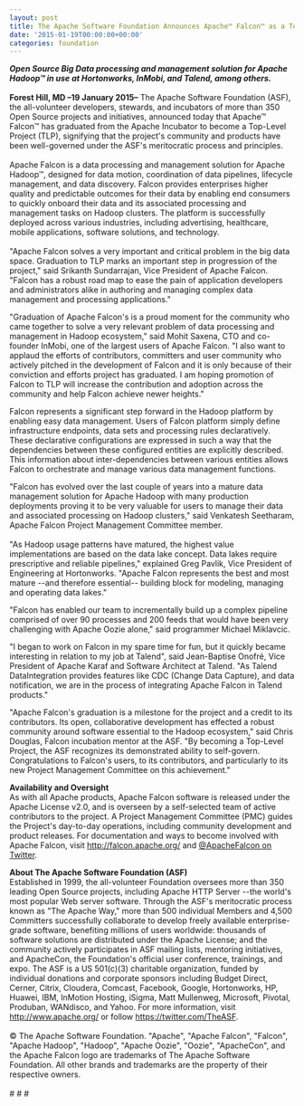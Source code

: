 ```yaml
---
layout: post
title: The Apache Software Foundation Announces Apache™ Falcon™ as a Top-Level Project
date: '2015-01-19T00:00:00+00:00'
categories: foundation
---
```

<div><b><i>Open Source Big Data processing and management solution for Apache Hadoop™&nbsp;in use at Hortonworks, InMobi, and Talend, among others.</i></b></div> 
  <div><b><br /></b></div> 
  <div><b>Forest Hill, MD –19 January 2015–</b> The Apache Software Foundation (ASF), the all-volunteer developers, stewards, and incubators of more than 350 Open Source projects and initiatives, announced today that Apache™ Falcon™ has graduated from the Apache Incubator to become a Top-Level Project (TLP), signifying that the project's community and products have been well-governed under the ASF's meritocratic process and principles.</div> 
  <div><br /></div> 
  <div>Apache Falcon is a data processing and management solution for Apache Hadoop™, designed for data motion, coordination of data pipelines, lifecycle management, and data discovery. Falcon provides enterprises higher quality and predictable outcomes for their data by enabling end consumers to quickly onboard their data and its associated processing and management tasks on Hadoop clusters. The platform is successfully deployed across various industries, including advertising, healthcare, mobile applications, software solutions, and technology.</div> 
  <div><br /></div> 
  <div>&quot;Apache Falcon solves a very important and critical problem in the big data space. Graduation to TLP marks an important step in progression of the project,&quot; said Srikanth Sundarrajan, Vice President of Apache Falcon. &quot;Falcon has a robust road map to ease the pain of application developers and administrators alike in authoring and managing complex data management and processing applications.&quot;</div> 
  <p>&quot;Graduation of Apache Falcon's is a proud moment for the community who came together to solve a very relevant problem of data processing and management in Hadoop ecosystem,&quot; said Mohit Saxena, CTO and co-founder InMobi, one of the largest users of Apache Falcon. &quot;I also want to applaud the efforts of contributors, committers and user community who actively pitched in the development of Falcon and it is only because of their conviction and efforts project has graduated. I am hoping promotion of Falcon to TLP will increase the contribution and adoption across the community and help Falcon achieve newer heights.&quot;&nbsp;</p> 
  <div> 
    <p>Falcon represents a significant step forward in the Hadoop platform by enabling easy data management. Users of Falcon platform simply define infrastructure endpoints, data sets and processing rules declaratively. These declarative configurations are expressed in such a way that the dependencies between these configured entities are explicitly described. This information about inter-dependencies between various entities allows Falcon to orchestrate and manage various data management functions.</p> 
  </div> 
  <div>&quot;Falcon has evolved over the last couple of years into a mature data management solution for Apache Hadoop with many production deployments proving it to be very valuable for users to manage their data and associated processing on Hadoop clusters,&quot; said Venkatesh Seetharam, Apache Falcon Project Management Committee member.&nbsp;</div> 
  <div><br /></div> 
  <div>&quot;As Hadoop usage patterns have matured, the highest value implementations are based on the data lake concept. Data lakes require prescriptive and reliable pipelines,&quot; explained Greg Pavlik, Vice President of Engineering at Hortonworks. &quot;Apache Falcon represents the best and most mature --and therefore essential-- building block for modeling, managing and operating data lakes.&quot;</div> 
  <div> 
    <p>&quot;Falcon has enabled our team to incrementally build up a complex pipeline comprised of over 90 processes and 200 feeds that would have been very challenging with Apache Oozie alone,&quot; said programmer Michael Miklavcic.</p> 
    <p>&quot;I began to work on Falcon in my spare time for fun, but it quickly became interesting in relation to my job at Talend&quot;, said Jean-Baptise Onofré, Vice President of Apache Karaf and Software Architect at Talend. &quot;As Talend DataIntegration provides features like CDC (Change Data Capture), and data notification, we are in the process of integrating Apache Falcon in Talend products.&quot;&nbsp;</p> 
  </div> 
  <div> 
    <p>&quot;Apache Falcon's graduation is a milestone for the project and a credit to its contributors. Its open, collaborative development has effected a robust community around software essential to the Hadoop ecosystem,&quot; said Chris Douglas, Falcon incubation mentor at the ASF. &quot;By becoming a Top-Level Project, the ASF recognizes its demonstrated ability to self-govern. Congratulations to Falcon's users, to its contributors, and particularly to its new Project Management Committee on this achievement.&quot;</p> 
  </div> 
  <p> </p> 
  <div> 
    <p><b>Availability and Oversight<br /></b>As with all Apache products, Apache Falcon software is released under the Apache License v2.0, and is overseen by a self-selected team of active contributors to the project. A Project Management Committee (PMC) guides the Project's day-to-day operations, including community development and product releases. For documentation and ways to become involved with Apache Falcon, visit <a href="http://falcon.apache.org/">http://falcon.apache.org/</a> and <a href="https://twitter.com/ApacheFalcon">@ApacheFalcon on Twitter</a>.&nbsp;</p> 
  </div> 
  <div><b>About The Apache Software Foundation (ASF)</b></div> 
  <div>Established in 1999, the all-volunteer Foundation oversees more than 350 leading Open Source projects, including Apache HTTP Server --the world's most popular Web server software. Through the ASF's meritocratic process known as &quot;The Apache Way,&quot; more than 500 individual Members and 4,500 Committers successfully collaborate to develop freely available enterprise-grade software, benefiting millions of users worldwide: thousands of software solutions are distributed under the Apache License; and the community actively participates in ASF mailing lists, mentoring initiatives, and ApacheCon, the Foundation's official user conference, trainings, and expo. The ASF is a US 501(c)(3) charitable organization, funded by individual donations and corporate sponsors including Budget Direct, Cerner, Citrix, Cloudera, Comcast, Facebook, Google, Hortonworks, HP, Huawei, IBM, InMotion Hosting, iSigma, Matt Mullenweg, Microsoft, Pivotal, Produban, WANdisco, and Yahoo. For more information, visit <a href="http://www.apache.org/">http://www.apache.org/</a> or follow <a href="https://twitter.com/TheASF">https://twitter.com/TheASF</a>.</div> 
  <div><br /></div> 
  <div>© The Apache Software Foundation. &quot;Apache&quot;, &quot;Apache Falcon&quot;, &quot;Falcon&quot;, &quot;Apache Hadoop&quot;, &quot;Hadoop&quot;, &quot;Apache Oozie&quot;, &quot;Oozie&quot;, &quot;ApacheCon&quot;, and the Apache Falcon logo are trademarks of The Apache Software Foundation. All other brands and trademarks are the property of their respective owners.</div> 
  <div><br /></div> 
  <div># # #</div> 
  <div><br /></div>
